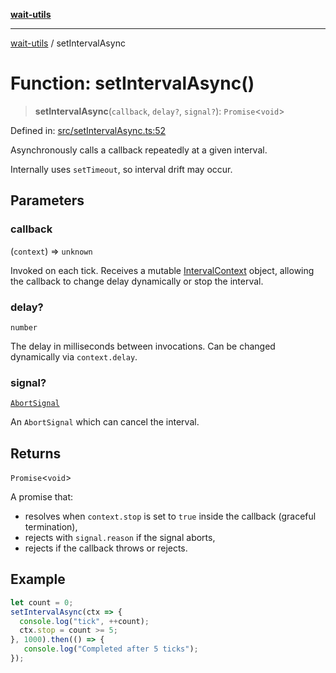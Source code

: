[**wait-utils**](../README.md)

***

[wait-utils](../globals.md) / setIntervalAsync

# Function: setIntervalAsync()

> **setIntervalAsync**(`callback`, `delay?`, `signal?`): `Promise`\<`void`\>

Defined in: [src/setIntervalAsync.ts:52](https://github.com/havelessbemore/wait-utils/blob/3bb2ed71fc20049f79eeaf6e5a808c5d1620f97b/src/setIntervalAsync.ts#L52)

Asynchronously calls a callback repeatedly at a given interval.

Internally uses `setTimeout`, so interval drift may occur.

## Parameters

### callback

(`context`) => `unknown`

Invoked on each tick. Receives a mutable [IntervalContext](../interfaces/IntervalContext.md) object,
                  allowing the callback to change delay dynamically or stop the interval.

### delay?

`number`

The delay in milliseconds between invocations.
               Can be changed dynamically via `context.delay`.

### signal?

[`AbortSignal`](#)

An `AbortSignal` which can cancel the interval.

## Returns

`Promise`\<`void`\>

A promise that:
- resolves when `context.stop` is set to `true` inside the callback (graceful termination),
- rejects with `signal.reason` if the signal aborts,
- rejects if the callback throws or rejects.

## Example

```ts
let count = 0;
setIntervalAsync(ctx => {
  console.log("tick", ++count);
  ctx.stop = count >= 5;
}, 1000).then(() => {
   console.log("Completed after 5 ticks");
});
```
